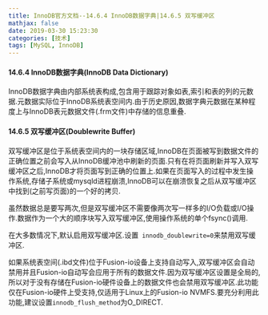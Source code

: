 ```yaml
---
title: InnoDB官方文档--14.6.4 InnoDB数据字典|14.6.5 双写缓冲区
mathjax: false
date: 2019-03-30 15:23:30
categories: [技术]
tags: [MySQL, InnoDB]
---
```

#### 14.6.4 InnoDB数据字典(InnoDB Data Dictionary)
InnoDB数据字典由内部系统表构成,包含用于跟踪对象如表,索引和表的列的元数据.元数据实际位于InnoDB系统表空间内.由于历史原因,数据字典元数据在某种程度上与InnoDB表元数据文件(.frm文件)中存储的信息重叠.
<!-- more -->
#### 14.6.5 双写缓冲区(Doublewrite Buffer)
双写缓冲区是位于系统表空间内的一块存储区域,InnoDB在页面被写到数据文件的正确位置之前会写入从InnoDB缓冲池中刷新的页面.只有在将页面刷新并写入双写缓冲区之后,InnoDB才将页面写到正确的位置上.如果在页面写入的过程中发生操作系统,存储子系统或mysqld进程崩溃,InnoDB可以在崩溃恢复之后从双写缓冲区中找到(之前写页面)的一个好的拷贝.

虽然数据总是要写两次,但是双写缓冲区不需要像两次写一样多的I/O负载或I/O操作.数据作为一个大的顺序块写入双写缓冲区,使用操作系统的单个fsync()调用.

在大多数情况下,默认启用双写缓冲区.设置` innodb_doublewrite=0`来禁用双写缓冲区.

如果系统表空间(.ibd文件)位于Fusion-io设备上支持自动写入,双写缓冲区会自动禁用并且Fusion-io自动写会应用于所有的数据文件.因为双写缓冲区设置是全局的,所以对于没有存储在Fusion-io硬件设备上的数据文件也会禁用双写缓冲区.此功能仅在Fusion-io硬件上受支持,仅适用于Linux上的Fusion-io NVMFS.要充分利用此功能,建议设置`innodb_flush_method`为O_DIRECT.
